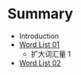 # Summary

* Introduction
* [Word List 01](word_list_01.md)
   * 扩大词汇量 1
* [Word List 02](word_list_02.md)

